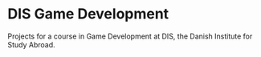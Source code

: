 # DIS Game Development

Projects for a course in Game Development at DIS,
the Danish Institute for Study Abroad.
